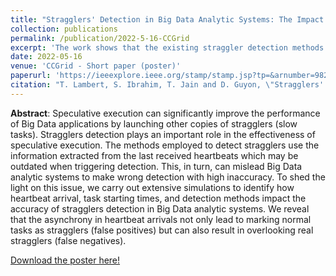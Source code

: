 ```yaml
---
title: "Stragglers' Detection in Big Data Analytic Systems: The Impact of Heartbeat Arrival"
collection: publications
permalink: /publication/2022-5-16-CCGrid
excerpt: 'The work shows that the existing straggler detection methods can mislead Big Data analytic systems to make wrong detection with high inaccuracy due to their reliance on an outdated information from the last received hearbeats.'
date: 2022-05-16
venue: 'CCGrid - Short paper (poster)'
paperurl: 'https://ieeexplore.ieee.org/stamp/stamp.jsp?tp=&arnumber=9826102&isnumber=9825913'
citation: "T. Lambert, S. Ibrahim, T. Jain and D. Guyon, \"Stragglers' Detection in Big Data Analytic Systems: The Impact of Heartbeat Arrival,\" 2022 22nd IEEE International Symposium on Cluster, Cloud and Internet Computing (CCGrid), Taormina, Italy, 2022, pp. 747-751, doi: 10.1109/CCGrid54584.2022.00084."
---
```


**Abstract**: Speculative execution can significantly improve the performance of Big Data applications by launching other copies of stragglers (slow tasks). Stragglers detection plays an important role in the effectiveness of speculative execution. The methods employed to detect stragglers use the information extracted from the last received heartbeats which may be outdated when triggering detection. This, in turn, can mislead Big Data analytic systems to make wrong detection with high inaccuracy. To shed the light on this issue, we carry out extensive simulations to identify how heartbeat arrival, task starting times, and detection methods impact the accuracy of stragglers detection in Big Data analytic systems. We reveal that the asynchrony in heartbeat arrivals not only lead to marking normal tasks as stragglers (false positives) but can also result in overlooking real stragglers (false negatives).

<i class="fas fa-file-pdf"></i> [Download the poster here!](https://fcrlab.unime.it/ccgrid22/wp-content/uploads/2022/05/CCGrid2022_Poster_1.pdf)